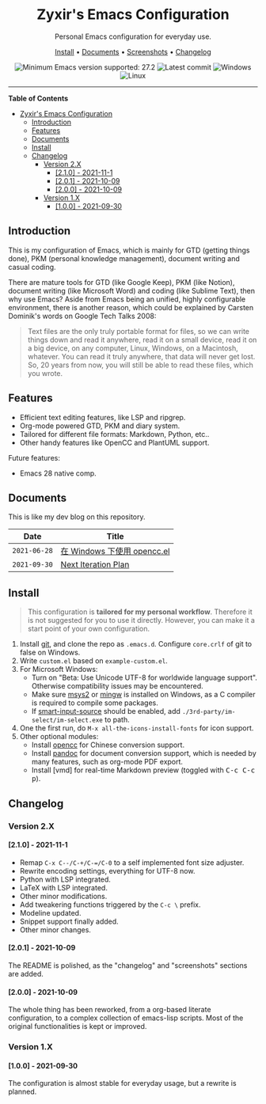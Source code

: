 <div align="center">

# Zyxir's Emacs Configuration

Personal Emacs configuration for everyday use.

[Install] • [Documents] • [Screenshots] • [Changelog]

[Install]: #install
[Documents]: #documents
[Screenshots]: screenshots.md
[Changelog]: #changelog

![Minimum Emacs version supported: 27.2](https://img.shields.io/badge/Emacs-27.2+-blueviolet.svg?style=flat-square&logo=GNU%20Emacs&logoColor=white)
![Latest commit](https://img.shields.io/github/last-commit/zyxir/dot-emacs/master?style=flat-square)
![Windows](https://img.shields.io/badge/-Windows-lightblue?logo=windows&style=flat&logoColor=blue)
![Linux](https://img.shields.io/badge/-Linux-fcc624?logo=linux&style=flat&logoColor=black)

</div>

<hr>

<!-- markdown-toc start - Don't edit this section. Run M-x markdown-toc-refresh-toc -->
**Table of Contents**

- [Zyxir's Emacs Configuration](#zyxirs-emacs-configuration)
    - [Introduction](#introduction)
    - [Features](#features)
    - [Documents](#documents)
    - [Install](#install)
    - [Changelog](#changelog)
        - [Version 2.X](#version-2x)
            - [[2.1.0] - 2021-11-1](#210---2021-11-1)
            - [[2.0.1] - 2021-10-09](#201---2021-10-09)
            - [[2.0.0] - 2021-10-09](#200---2021-10-09)
        - [Version 1.X](#version-1x)
            - [[1.0.0] - 2021-09-30](#100---2021-09-30)

<!-- markdown-toc end -->

## Introduction

This is my configuration of Emacs, which is mainly for GTD (getting things done), PKM (personal knowledge management), document writing and casual coding.

There are mature tools for GTD (like Google Keep), PKM (like Notion), document writing (like Microsoft Word) and coding (like Sublime Text), then why use Emacs? Aside from Emacs being an unified, highly configurable environment, there is another reason, which could be explained by Carsten Dominik's words on Google Tech Talks 2008:

> Text files are the only truly portable format for files, so we can write things down and read it anywhere, read it on a small device, read it on a big device, on any computer, Linux, Windows, on a Macintosh, whatever. You can read it truly anywhere, that data will never get lost. So, 20 years from now, you will still be able to read these files, which you wrote.

## Features

- Efficient text editing features, like LSP and ripgrep.
- Org-mode powered GTD, PKM and diary system.
- Tailored for different file formats: Markdown, Python, etc..
- Other handy features like OpenCC and PlantUML support.

Future features:

- Emacs 28 native comp.

## Documents

This is like my dev blog on this repository.

| Date | Title |
| -- | -- |
| `2021-06-28` | [在 Windows 下使用 opencc.el](documents/20210628-opencc-windows-conf.org) |
| `2021-09-30` | [Next Iteration Plan](documents/20210930-next-iteration-plan.org) |

## Install

> This configuration is **tailored for my personal workflow**. Therefore it is not suggested for you to use it directly. However, you can make it a start point of your own configuration.

1. Install [git], and clone the repo as `.emacs.d`. Configure `core.crlf` of git to false on Windows.
3. Write `custom.el` based on `example-custom.el`.
4. For Microsoft Windows:
   - Turn on "Beta: Use Unicode UTF-8 for worldwide language support". Otherwise compatibility issues may be encountered.
   - Make sure [msys2] or [mingw] is installed on Windows, as a C compiler is required to compile some packages.
   - If [smart-input-source] should be enabled, add `./3rd-party/im-select/im-select.exe` to path.
5. One the first run, do `M-x all-the-icons-install-fonts` for icon support.
7. Other optional modules:
   - Install [opencc] for Chinese conversion support.
   - Install [pandoc] for document conversion support, which is needed by many features, such as org-mode PDF export.
   - Install [vmd] for real-time Markdown preview (toggled with <kbd>C-c C-c p</kbd>).

[msys2]: https://www.msys2.org/
[mingw]: https://www.mingw-w64.org/
[smart-input-source]: https://github.com/laishulu/emacs-smart-input-source/
[opencc]: https://github.com/BYVoid/OpenCC/
[pandoc]: https://pandoc.org/
[git]: https://git-scm.com/
[grip]: https://github.com/joeyespo/grip/

## Changelog

### Version 2.X

#### [2.1.0] - 2021-11-1

- Remap `C-x C--/C-+/C-=/C-0` to a self implemented font size adjuster.
- Rewrite encoding settings, everything for UTF-8 now.
- Python with LSP integrated.
- LaTeX with LSP integrated.
- Other minor modifications.
- Add tweakering functions triggered by the `C-c \` prefix.
- Modeline updated.
- Snippet support finally added.
- Other minor changes.

#### [2.0.1] - 2021-10-09

The README is polished, as the "changelog" and "screenshots" sections are added.

#### [2.0.0] - 2021-10-09

The whole thing has been reworked, from a org-based literate configuration, to a complex collection of emacs-lisp scripts. Most of the original functionalities is kept or improved.

### Version 1.X

#### [1.0.0] - 2021-09-30

The configuration is almost stable for everyday usage, but a rewrite is planned.
